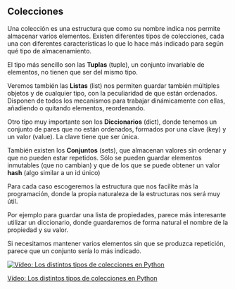 ## Colecciones 

Una colección es una estructura que como su nombre indica nos permite almacenar varios elementos. Existen diferentes tipos de colecciones, cada una con diferentes características lo que lo hace más indicado para según qué tipo de almacenamiento.

El tipo más sencillo son las **Tuplas** (tuple), un conjunto invariable de elementos, no tienen que ser del mismo tipo.

Veremos también las **Listas** (list) nos permiten guardar también múltiples objetos y de cualquier tipo, con la peculiaridad de que están ordenados. Disponen de todos los mecanismos para trabajar dinámicamente con ellas, añadiendo o quitando elementos, reordenando. 

Otro tipo muy importante son los **Diccionarios** (dict), donde tenemos un conjunto de pares que no están ordenados,  formados por una clave (key) y un valor (value). La clave tiene que ser única.


También existen los **Conjuntos** (sets), que almacenan valores sin ordenar y que no pueden estar repetidos. Sólo se pueden guardar elementos inmutables (que no cambian) y que de los que se puede obtener un valor **hash** (algo similar a un id único)

Para cada caso escogeremos la estructura que nos facilite más la programación, donde la propia naturaleza de la estructuras nos será muy útil.

Por ejemplo para guardar una lista de propiedades, parece más interesante utilizar un diccionario, donde guardaremos de forma natural el nombre de la propiedad y su valor.

Si necesitamos mantener varios elementos sin que se produzca repetición, parece que un conjunto sería lo más indicado.

[![Vídeo: Los distintos tipos de colecciones en Python](https://img.youtube.com/vi/2lrCWpZHJBg/0.jpg)](https://drive.google.com/file/d/1S3JUaF9ltzLunNogiLp5eR8kZDuHnhzv/view?usp=sharing)


[Vídeo: Los distintos tipos de colecciones en Python](https://drive.google.com/file/d/1S3JUaF9ltzLunNogiLp5eR8kZDuHnhzv/view?usp=sharing)


